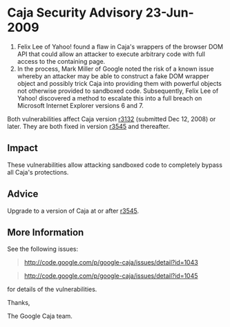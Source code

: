 # Caja Security Advisory 23-Jun-2009 #

  1. Felix Lee of Yahoo! found a flaw in Caja's wrappers of the browser DOM API that could allow an attacker to execute arbitrary code with full access to the containing page.
  1. In the process, Mark Miller of Google noted the risk of a known issue whereby an attacker may be able to construct a fake DOM wrapper object and possibly trick Caja into providing them with powerful objects not otherwise provided to sandboxed code. Subsequently, Felix Lee of Yahoo! discovered a method to escalate this into a full breach on Microsoft Internet Explorer versions 6 and 7.

Both vulnerabilities affect Caja version [r3132](https://code.google.com/p/google-caja/source/detail?r=3132) (submitted Dec 12,
2008) or later. They are both fixed in version [r3545](https://code.google.com/p/google-caja/source/detail?r=3545) and thereafter.

## Impact ##

These vulnerabilities allow attacking sandboxed code to completely
bypass all Caja's protections.

## Advice ##

Upgrade to a version of Caja at or after [r3545](https://code.google.com/p/google-caja/source/detail?r=3545).

## More Information ##

See the following issues:

> http://code.google.com/p/google-caja/issues/detail?id=1043

> http://code.google.com/p/google-caja/issues/detail?id=1045

for details of the vulnerabilities.

Thanks,

The Google Caja team.